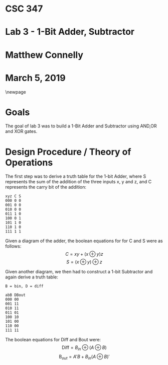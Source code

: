# CSC 347
# Lab 3 - 1-Bit Adder, Subtractor
# Matthew Connelly
# March 5, 2019

\newpage

# Goals 
The goal of lab 3 was to build a 1-Bit Adder and Subtractor using AND,OR and XOR gates.

# Design Procedure / Theory of Operations  
The first step was to derive a truth table for the 1-bit Adder, where S represents the sum of the addition of the three inputs x, y and z, and C represents the carry bit of the addition:

```
xyz	C S
000 0 0
001 0 0
010 0 0
011 1 0
100 0 1
101 1 0
110 1 0
111 1 1
```
Given a diagram of the adder, the boolean equations for for C and S were as follows:
$$
C = xy + (x \oplus y)z
$$
$$
S = (x \oplus y)\oplus z
$$

Given another diagram, we then had to construct a 1-bit Subtractor and again derive a truth table:

```
B = bin, D = diff

abB DBout
000 00
001 11
010 11
011 01
100 10
101 00
110 00
111 11
```
The boolean equations for Diff and Bout were:
$$
\text{Diff} = B_{in} \oplus (A \oplus B)
$$
$$
\text{B$_{out}$} = A'B + B_{in}(A \oplus B)'
$$
